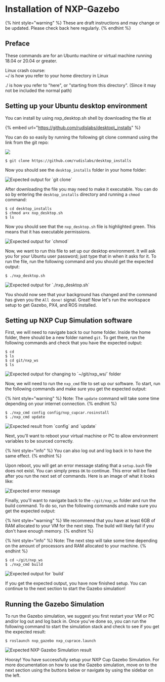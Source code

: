 # Installation of NXP-Gazebo

{% hint style="warning" %}
These are draft instructions and may change or be updated. Please check back here regularly.
{% endhint %}

## Preface

These commands are for an Ubuntu machine or virtual machine running 18.04 or 20.04 or greater.

Linux crash course:  
~/   is how you refer to your home directory in Linux

  
./  is how you refer to "here", or "starting from this directory". \(Since it may not be included  the normal path\)

## Setting up your Ubuntu desktop environment

You can install by using nxp\_desktop.sh shell by downloading the file at

{% embed url="https://github.com/rudislabs/desktop\_installs" %}

You can do so easily by running the following git clone command using the link from the git repo:

![](../../.gitbook/assets/screen-shot-2021-02-04-at-4.11.43-pm.png)

```text
$ git clone https://github.com/rudislabs/desktop_installs
```

Now you should see the `desktop_installs` folder in your home folder:

![Expected output for \`git clone\`](../../.gitbook/assets/screen-shot-2021-02-04-at-4.13.36-pm.png)

After downloading the file you may need to make it executable. You can do so by entering the `desktop_installs` directory and running a `chmod` command:

```text
$ cd desktop_installs
$ chmod a+x nxp_desktop.sh
$ ls
```

Now you should see that the `nxp_desktop.sh` file is highlighted green. This means that it has executable permissions.

![Expected output for \`chmod\`](../../.gitbook/assets/image%20%289%29.png)

Now, we want to run this file to set up our desktop environment. It will ask you for your Ubuntu user password; just type that in when it asks for it. To run the file, run the following command and you should get the expected output:

```text
$ ./nxp_desktop.sh
```

![Expected output for \`./nxp\_desktop.sh\`](../../.gitbook/assets/image%20%288%29.png)

You should now see that your background has changed and the command has given you the `All done!` signal. Great! Now let's run the workspace setup to get Gazebo, PX4, and ROS installed.

## Setting up NXP Cup Simulation software

First, we will need to navigate back to our home folder. Inside the home folder, there should be a new folder named `git`. To get there, run the following commands and check that you have the expected output:

```text
$ cd
$ ls
$ cd git/nxp_ws
$ ls
```

![Expected output for changing to \`~/git/nxp\_ws/\` folder](../../.gitbook/assets/image%20%284%29.png)

Now, we will need to run the `nxp_cmd` file to set up our software. To start, run the following commands and make sure you get the expected output:

{% hint style="warning" %}
Note: The `update` command will take some time depending on your internet connection.
{% endhint %}

```text
$ ./nxp_cmd config config/nxp_cupcar.rosinstall
$ ./nxp_cmd update
```

![Expected result from \`config\` and \`update\`](../../.gitbook/assets/image%20%286%29.png)

Next, you'll want to reboot your virtual machine or PC to allow environment variables to be sourced correctly.

{% hint style="info" %}
You can also log out and log back in to have the same effect.
{% endhint %}

Upon reboot, you will get an error message stating that a `setup.bash` file does not exist. You can simply press `OK` to continue. This error will be fixed after you run the next set of commands. Here is an image of what it looks like:

![Expected error message](../../.gitbook/assets/image%20%283%29.png)

Finally, you'll want to navigate back to the `~/git/nxp_ws` folder and run the build command. To do so, run the following commands and make sure you get the expected output:

{% hint style="warning" %}
We recommend that you have at least 6GB of RAM allocated to your VM for the next step. The build will likely fail if you don't have enough memory.
{% endhint %}

{% hint style="info" %}
Note: The next step will take some time depending on the amount of processors and RAM allocated to your machine.
{% endhint %}

```text
$ cd ~/git/nxp_ws
$ ./nxp_cmd build
```

![Expected output for \`build\`](../../.gitbook/assets/image%20%287%29.png)

If you get the expected output, you have now finished setup. You can continue to the next section to start the Gazebo simulation!

## Running the Gazebo Simulation

To run the Gazebo simulation, we suggest you first restart your VM or PC and/or log out and log back in. Once you've done so, you can run the following command to start the simulation stack and check to see if you get the expected result:

```text
$ roslaunch nxp_gazebo nxp_cuprace.launch
```

![Expected NXP Gazebo Simulation result](../../.gitbook/assets/image%20%285%29.png)

Hooray! You have successfully setup your NXP Cup Gazebo Simulation. For more documentation on how to use the Gazebo simulation, move on to the next section using the buttons below or navigate by using the sidebar on the left.


